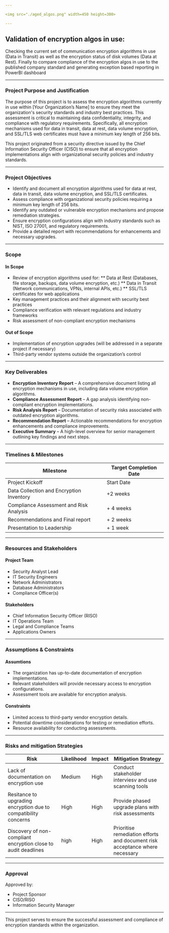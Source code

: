```yaml
---

<img src="./aged_algos.png" width=450 height=300>

---
```


## Validation of encryption algos in use:
Checking the current set of communication encryption algorithms in use (Data in Transit) as well as the encryption status of disk volumes (Data at Rest). Finally to compare compliance of the encryption algos in use to the published company standard and generating exception based reporting in PowerBI dashboard

---

### Project Purpose and Justification

The purpose of this project is to assess the encryption algorithms currently in use within [Your Organization’s Name] to ensure they meet the organization's security standards and industry best practices. This assessment is critical to maintaining data confidentiality, integrity, and compliance with regulatory requirements. Specifically, all encryption mechanisms used for data in transit, data at rest, data volume encryption, and SSL/TLS web certificates must have a minimum key length of 256 bits.

This project originated from a security directive issued by the Chief Information Security Officer (CISO) to ensure that all encryption implementations align with organizational security policies and industry standards.

---

### Project Objectives

* Identify and document all encryption algorithms used for data at rest, data in transit, data volume encryption, and SSL/TLS certificates.
* Assess compliance with organizational security policies requiring a minimum key length of 256 bits.
* Identify any outdated or vulnerable encryption mechanisms and propose remediation strategies.
* Ensure encryption configurations align with industry standards such as NIST, ISO 27001, and regulatory requirements.
* Provide a detailed report with recommendations for enhancements and necessary upgrades.

---

### Scope
#### In Scope

* Review of encryption algorithms used for:
** Data at Rest (Databases, file storage, backups, data volume encryption, etc.)
** Data in Transit (Network communications, VPNs, internal APIs, etc.)
** SSL/TLS certificates for web applications
* Key management practices and their alignment with security best practices
* Compliance verification with relevant regulations and industry frameworks
* Risk assessment of non-compliant encryption mechanisms

#### Out of Scope

* Implementation of encryption upgrades (will be addressed in a separate project if necessary)
* Third-party vendor systems outside the organization’s control

---

### Key Deliverables

* **Encryption Inventory Report** – A comprehensive document listing all encryption mechanisms in use, including data volume encryption algorithms.
* **Compliance Assessment Report** – A gap analysis identifying non-compliant encryption implementations.
* **Risk Analysis Report** – Documentation of security risks associated with outdated encryption algorithms.
* **Recommendation Report** – Actionable recommendations for encryption enhancements and compliance improvements.
* **Executive Summary** – A high-level overview for senior management outlining key findings and next steps.

---

### Timelines & Milestones

| Milestone | Target Completion Date |
| --------- | ---------------------- |
| Project Kickoff | Start Date |
| Data Collection and Encryption Inventory | +2 weeks |
| Compliance Assessment and Risk Analysis | + 4 weeks |
| Recommendations and Final report | + 2 weeks |
| Presentation to Leadership | + 1 week |

---

### Resources and Stakeholders

#### Project Team

* Security Analyst Lead
* IT Security Engineers
* Network Administrators
* Database Administrators
* Compliance Officer(s)

#### Stakeholders

* Chief Information Security Officer (RISO)
* IT Operations Team
* Legal and Compliance Teams
* Applications Owners

---

### Assumptions & Constraints

#### Assumtions

* The organization has up-to-date documentation of encryption implementations.
* Relevant stakeholders will provide necessary access to encryption configurations.
* Assessment tools are available for encryption analysis.

#### Constraints

* Limited access to third-party vendor encryption details.
* Potential downtime considerations for testing or remediation efforts.
* Resource availability for conducting assessments.

---

### Risks and mitigation Strategies

| Risk  | Likelihood | Impact | Mitigation Strategy |
|-------|------------|--------|---------------------|
|Lack of documentation on encryption use | Medium | High | Conduct stakeholder interviesv and use scanning tools |
| Resitance to upgrading encryption due to compatibility concerns | High | High | Provide phased upgrade plans with risk assessments |
| Discovery of non-compliant encryption close to audit deadlines | high | High | Prioritise remediation efforts and document risk acceptance where necessary | 

---

### Approval

Approved by:
* Project Sponsor
* CISO/RISO
* Information Security Manager

---

This project serves to ensure the successful assessment and compliance of encryption standards within the organization.

